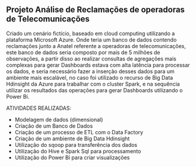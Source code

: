 ## Projeto Análise de Reclamações de operadoras de Telecomunicações
Criado um cenário fictício, baseado em cloud computing utilizando a plataforma Microsoft Azure. Onde teria um banco de dados contendo reclamações junto a Anatel referente a operadoras de telecomunicações, este banco de dados seria composto por mais de 5 milhões de observações, a partir disso ao realizar consultas de agregações mais complexas para gerar Dashboards estava com alta latência para processar os dados, e seria necessário fazer a inserção desses dados para um ambiente mais escalável, no caso foi utilizado o recurso de Big Data Hdinsight da Azure para trabalhar com o cluster Spark, e na sequência utilizar os resultados das operações para gerar Dashboards utilizando o Power Bi. 

ATIVIDADES REALIZADAS:  

- Modelagem de dados (dimensional) 
- Criação de um Banco de Dados
- Criação de um processo de ETL com o Data Factory
- Criação de um ambiente de Big Data Hdinsight
- Utilização do sqoop para transferência dos dados 
- Utilização do Hive e Spark Sql para processamento 
- Utilização do Power Bi para criar visualizações
